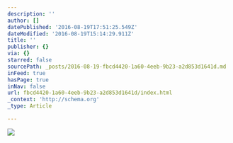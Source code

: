 ```yaml
---
description: ''
author: []
datePublished: '2016-08-19T17:51:25.549Z'
dateModified: '2016-08-19T15:14:29.911Z'
title: ''
publisher: {}
via: {}
starred: false
sourcePath: _posts/2016-08-19-fbcd4420-1a60-4eeb-9b23-a2d853d1641d.md
inFeed: true
hasPage: true
inNav: false
url: fbcd4420-1a60-4eeb-9b23-a2d853d1641d/index.html
_context: 'http://schema.org'
_type: Article

---
```

![](https://the-grid-user-content.s3-us-west-2.amazonaws.com/258a5b28-18a7-478c-bb1f-f57429a88343.jpg)